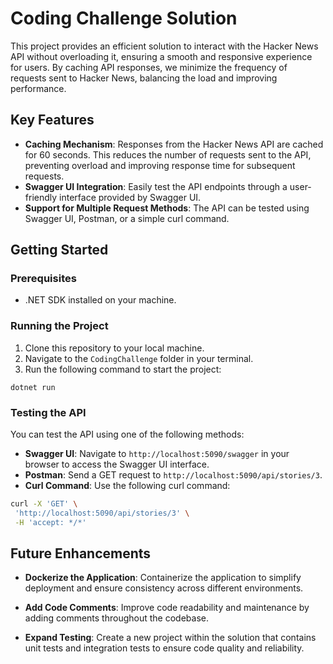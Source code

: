 # Coding Challenge Solution

This project provides an efficient solution to interact with the Hacker News API without overloading it, ensuring a smooth and responsive experience for users. By caching API responses, we minimize the frequency of requests sent to Hacker News, balancing the load and improving performance.

## Key Features

- **Caching Mechanism**: Responses from the Hacker News API are cached for 60 seconds. This reduces the number of requests sent to the API, preventing overload and improving response time for subsequent requests.
- **Swagger UI Integration**: Easily test the API endpoints through a user-friendly interface provided by Swagger UI.
- **Support for Multiple Request Methods**: The API can be tested using Swagger UI, Postman, or a simple curl command.

## Getting Started

### Prerequisites

- .NET SDK installed on your machine.

### Running the Project

1. Clone this repository to your local machine.
2. Navigate to the `CodingChallenge` folder in your terminal.
3. Run the following command to start the project:
```
dotnet run
```

### Testing the API

You can test the API using one of the following methods:

- **Swagger UI**: Navigate to `http://localhost:5090/swagger` in your browser to access the Swagger UI interface.
- **Postman**: Send a GET request to `http://localhost:5090/api/stories/3`.
- **Curl Command**: Use the following curl command:
```bash
curl -X 'GET' \
 'http://localhost:5090/api/stories/3' \
 -H 'accept: */*'
```
## Future Enhancements

- **Dockerize the Application**: Containerize the application to simplify deployment and ensure consistency across different environments.

- **Add Code Comments**: Improve code readability and maintenance by adding comments throughout the codebase.

- **Expand Testing**: Create a new project within the solution that contains unit tests and integration tests to ensure code quality and reliability.

